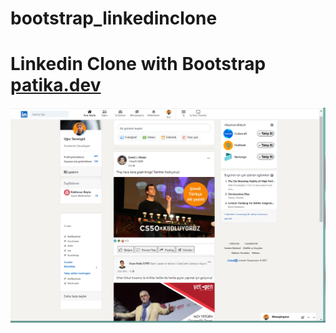 # bootstrap_linkedinclone
# Linkedin Clone with Bootstrap  [patika.dev](https://app.patika.dev/courses/bootstrap/odev3)

![screenshot](screenshot.png)
